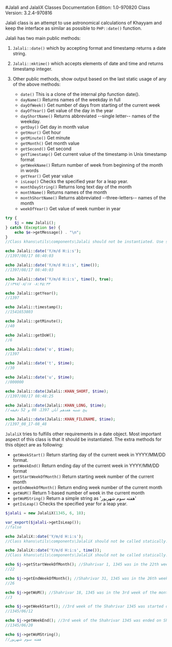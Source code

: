 #Jalali and JalaliX Classes
Documentation Edition: 1.0-970820
Class Version: 3.2.4-970816

Jalali class is an attempt to use astronomical calculations of Khayyam and keep the interface 
as similar as possible to `PHP::date()` function.

Jalali has two main public methods:
1. `Jalali::date()` which by accepting format and timestamp returns a date string.

1. `Jalali::mktime()` which accepts elements of date and time and returns timestamp integer.
 
1. Other public methods, show output based on the last static usage of any of the above methods:
   + `date()` This is a clone of the internal php function date(). 
   + `dayName()` Returns names of the weekday in full 
   + `dayOfWeek()` Get number of days from starting of the current week 
   + `dayOfYear()` Get value of the day in the year 
   + `dayShortName()` Returns abbreviated --single letter-- names of the weekday. 
   + `getDay()` Get day in month value 
   + `getHour()` Get hour 
   + `getMinute()` Get minute 
   + `getMonth()` Get month value 
   + `getSecond()` Get second 
   + `getTimestamp()` Get current value of the timestamp in Unix timestamp format 
   + `getWeekName()` Return number of week from beginning of the month in words 
   + `getYear()` Get year value 
   + `isLeap()` Checks the specified year for a leap year. 
   + `monthDayString()` Returns long text day of the month 
   + `monthName()` Returns names of the month 
   + `monthShortName()` Returns abbreviated --three-letters-- names of the month 
   + `weekOfYear()`  Get value of week number in year 

```php
try {
    $j = new Jalali();
} catch (Exception $e) {
    echo $e->getMessage() . "\n";
}
//Class khans\utils\components\Jalali should not be instantiated. Use static methods only.

echo Jalali::date('Y/m/d H:i:s');
//1397/08/17 08:40:03

echo Jalali::date('Y/m/d H:i:s', time());
//1397/08/17 08:40:03

echo Jalali::date('Y/m/d H:i:s', time(), true);
//۱۳۹۷/۰۸/۱۷ ۰۸:۴۵:۳۳

echo Jalali::getYear();
//1397

echo Jalali::timestamp();
//1541653803

echo Jalali::getMinute();
//40

echo Jalali::getDoW();
//6

echo Jalali::date('o', $time);
//1397

echo Jalali::date('t', $time);
//30

echo Jalali::date('u', $time);
//000000

echo Jalali::date(Jalali::KHAN_SHORT, $time);
//1397/08/17 08:48:25

echo Jalali::date(Jalali::KHAN_LONG, $time);
//پنج شنبه هفدهم آبان 1397، 08 و 52 دقیقه

echo Jalali::date(Jalali::KHAN_FILENAME, $time);
//1397_08_17-08_48
```

`JalaliX` tries to fulfills other requirements in a date object. 
Most important aspect of this class is that it should be instantiated.
The extra methods for this object are as following:
 + `getWeekStart()` Return starting day of the current week in YYYY/MM/DD format.
 + `getWeekEnd()` Return ending day of the current week in YYYY/MM/DD format
 + `getStartWeekOfMonth()` Return starting week number of the current month
 + `getEndWeekOfMonth()` Return ending week number of the current month
 + `getWoM()` Return 1-based number of week in the current month
 + `getWoMString()` Return a simple string as 'هفته سوم شهریور'
 + `getIsLeap()` Checks the specified year for a leap year.
 
```php
$jalali = new JalaliX(1345, 6, 18);

var_export($jalali->getIsLeap());
//false

echo JalaliX::date('Y/m/d H:i:s');
//Class khans\utils\components\JalaliX should not be called statically. use parent class Jalali.

echo JalaliX::date('Y/m/d H:i:s', time());
//Class khans\utils\components\JalaliX should not be called statically. use parent class Jalali

echo $j->getStartWeekOfMonth(); //Shahrivar 1, 1345 was in the 22th week of the year .
//22

echo $j->getEndWeekOfMonth(); //Shahrivar 31, 1345 was in the 26th week of the year.
//26

echo $j->getWoM(); //Shahrivar 18, 1345 was in the 3rd week of the month.
//3

echo $j->getWeekStart(); //3rd week of the Shahrivar 1345 was started on Sharivar 12th.
//1345/06/12

echo $j->getWeekEnd(); //3rd week of the Shahrivar 1345 was ended on Shahrivar 20th.
//1345/06/20

echo $j->getWoMString();
//هفته سوم شهریور
```

